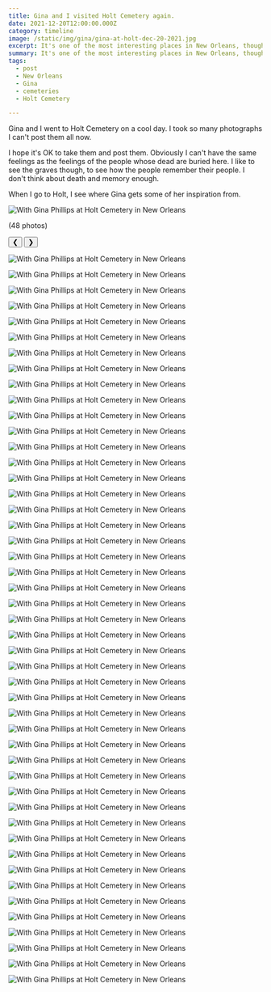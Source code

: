 ```yaml
---
title: Gina and I visited Holt Cemetery again.
date: 2021-12-20T12:00:00.000Z
category: timeline
image: /static/img/gina/gina-at-holt-dec-20-2021.jpg
excerpt: It's one of the most interesting places in New Orleans, though I guess you could say that about every graveyard.
summary: It's one of the most interesting places in New Orleans, though I guess you could say that about every graveyard.
tags:
  - post 
  - New Orleans
  - Gina
  - cemeteries
  - Holt Cemetery

---
```


Gina and I went to Holt Cemetery on a cool day. I took so many photographs I can't post them all now.

I hope it's OK to take them and post them. Obviously I can't have the same feelings as the feelings of the people whose dead are buried here. I like to see the graves though, to see how the people remember their people. I don't think about death and memory enough.

When I go to Holt, I see where Gina gets some of her inspiration from.

![With Gina Phillips at Holt Cemetery in New Orleans](/static/img/gina/gina-at-holt-dec-20-2021.jpg)

 (48 photos)

<div id="viewport">
    <button id="buttonPrevious">&#10094;</button>
    <button id="buttonNext">&#10095;</button>

![With Gina Phillips at Holt Cemetery in New Orleans](/static/img/timeline/holt-cemetery-dec-20-2021/holt-cemetery-dec-20-2021-01.jpg)

![With Gina Phillips at Holt Cemetery in New Orleans](/static/img/timeline/holt-cemetery-dec-20-2021/holt-cemetery-dec-20-2021-02.jpg)

![With Gina Phillips at Holt Cemetery in New Orleans](/static/img/timeline/holt-cemetery-dec-20-2021/holt-cemetery-dec-20-2021-03.jpg)

![With Gina Phillips at Holt Cemetery in New Orleans](/static/img/timeline/holt-cemetery-dec-20-2021/holt-cemetery-dec-20-2021-04.jpg)

![With Gina Phillips at Holt Cemetery in New Orleans](/static/img/timeline/holt-cemetery-dec-20-2021/holt-cemetery-dec-20-2021-05.jpg)

![With Gina Phillips at Holt Cemetery in New Orleans](/static/img/timeline/holt-cemetery-dec-20-2021/holt-cemetery-dec-20-2021-06.jpg)

![With Gina Phillips at Holt Cemetery in New Orleans](/static/img/timeline/holt-cemetery-dec-20-2021/holt-cemetery-dec-20-2021-07.jpg)

![With Gina Phillips at Holt Cemetery in New Orleans](/static/img/timeline/holt-cemetery-dec-20-2021/holt-cemetery-dec-20-2021-08.jpg)

![With Gina Phillips at Holt Cemetery in New Orleans](/static/img/timeline/holt-cemetery-dec-20-2021/holt-cemetery-dec-20-2021-09.jpg)

![With Gina Phillips at Holt Cemetery in New Orleans](/static/img/timeline/holt-cemetery-dec-20-2021/holt-cemetery-dec-20-2021-10.jpg)

![With Gina Phillips at Holt Cemetery in New Orleans](/static/img/timeline/holt-cemetery-dec-20-2021/holt-cemetery-dec-20-2021-11.jpg)

![With Gina Phillips at Holt Cemetery in New Orleans](/static/img/timeline/holt-cemetery-dec-20-2021/holt-cemetery-dec-20-2021-12.jpg)

![With Gina Phillips at Holt Cemetery in New Orleans](/static/img/timeline/holt-cemetery-dec-20-2021/holt-cemetery-dec-20-2021-13.jpg)

![With Gina Phillips at Holt Cemetery in New Orleans](/static/img/timeline/holt-cemetery-dec-20-2021/holt-cemetery-dec-20-2021-14.jpg)

![With Gina Phillips at Holt Cemetery in New Orleans](/static/img/timeline/holt-cemetery-dec-20-2021/holt-cemetery-dec-20-2021-15.jpg)

![With Gina Phillips at Holt Cemetery in New Orleans](/static/img/timeline/holt-cemetery-dec-20-2021/holt-cemetery-dec-20-2021-16.jpg)

![With Gina Phillips at Holt Cemetery in New Orleans](/static/img/timeline/holt-cemetery-dec-20-2021/holt-cemetery-dec-20-2021-17.jpg)

![With Gina Phillips at Holt Cemetery in New Orleans](/static/img/timeline/holt-cemetery-dec-20-2021/holt-cemetery-dec-20-2021-18.jpg)

![With Gina Phillips at Holt Cemetery in New Orleans](/static/img/timeline/holt-cemetery-dec-20-2021/holt-cemetery-dec-20-2021-19.jpg)

![With Gina Phillips at Holt Cemetery in New Orleans](/static/img/timeline/holt-cemetery-dec-20-2021/holt-cemetery-dec-20-2021-20.jpg)

![With Gina Phillips at Holt Cemetery in New Orleans](/static/img/timeline/holt-cemetery-dec-20-2021/holt-cemetery-dec-20-2021-21.jpg)

![With Gina Phillips at Holt Cemetery in New Orleans](/static/img/timeline/holt-cemetery-dec-20-2021/holt-cemetery-dec-20-2021-22.jpg)

![With Gina Phillips at Holt Cemetery in New Orleans](/static/img/timeline/holt-cemetery-dec-20-2021/holt-cemetery-dec-20-2021-33.jpg)

![With Gina Phillips at Holt Cemetery in New Orleans](/static/img/timeline/holt-cemetery-dec-20-2021/holt-cemetery-dec-20-2021-24.jpg)

![With Gina Phillips at Holt Cemetery in New Orleans](/static/img/timeline/holt-cemetery-dec-20-2021/holt-cemetery-dec-20-2021-25.jpg)

![With Gina Phillips at Holt Cemetery in New Orleans](/static/img/timeline/holt-cemetery-dec-20-2021/holt-cemetery-dec-20-2021-26.jpg)

![With Gina Phillips at Holt Cemetery in New Orleans](/static/img/timeline/holt-cemetery-dec-20-2021/holt-cemetery-dec-20-2021-28.jpg)

![With Gina Phillips at Holt Cemetery in New Orleans](/static/img/timeline/holt-cemetery-dec-20-2021/holt-cemetery-dec-20-2021-29.jpg)

![With Gina Phillips at Holt Cemetery in New Orleans](/static/img/timeline/holt-cemetery-dec-20-2021/holt-cemetery-dec-20-2021-30.jpg)

![With Gina Phillips at Holt Cemetery in New Orleans](/static/img/timeline/holt-cemetery-dec-20-2021/holt-cemetery-dec-20-2021-31.jpg)

![With Gina Phillips at Holt Cemetery in New Orleans](/static/img/timeline/holt-cemetery-dec-20-2021/holt-cemetery-dec-20-2021-32.jpg)

![With Gina Phillips at Holt Cemetery in New Orleans](/static/img/timeline/holt-cemetery-dec-20-2021/holt-cemetery-dec-20-2021-33.jpg)

![With Gina Phillips at Holt Cemetery in New Orleans](/static/img/timeline/holt-cemetery-dec-20-2021/holt-cemetery-dec-20-2021-34.jpg)

![With Gina Phillips at Holt Cemetery in New Orleans](/static/img/timeline/holt-cemetery-dec-20-2021/holt-cemetery-dec-20-2021-35.jpg)

![With Gina Phillips at Holt Cemetery in New Orleans](/static/img/timeline/holt-cemetery-dec-20-2021/holt-cemetery-dec-20-2021-36.jpg)

![With Gina Phillips at Holt Cemetery in New Orleans](/static/img/timeline/holt-cemetery-dec-20-2021/holt-cemetery-dec-20-2021-37.jpg)

![With Gina Phillips at Holt Cemetery in New Orleans](/static/img/timeline/holt-cemetery-dec-20-2021/holt-cemetery-dec-20-2021-38.jpg)

![With Gina Phillips at Holt Cemetery in New Orleans](/static/img/timeline/holt-cemetery-dec-20-2021/holt-cemetery-dec-20-2021-39.jpg)

![With Gina Phillips at Holt Cemetery in New Orleans](/static/img/timeline/holt-cemetery-dec-20-2021/holt-cemetery-dec-20-2021-40.jpg)

![With Gina Phillips at Holt Cemetery in New Orleans](/static/img/timeline/holt-cemetery-dec-20-2021/holt-cemetery-dec-20-2021-41.jpg)

![With Gina Phillips at Holt Cemetery in New Orleans](/static/img/timeline/holt-cemetery-dec-20-2021/holt-cemetery-dec-20-2021-42.jpg)

![With Gina Phillips at Holt Cemetery in New Orleans](/static/img/timeline/holt-cemetery-dec-20-2021/holt-cemetery-dec-20-2021-43.jpg)

![With Gina Phillips at Holt Cemetery in New Orleans](/static/img/timeline/holt-cemetery-dec-20-2021/holt-cemetery-dec-20-2021-44.jpg)

![With Gina Phillips at Holt Cemetery in New Orleans](/static/img/timeline/holt-cemetery-dec-20-2021/holt-cemetery-dec-20-2021-45.jpg)

![With Gina Phillips at Holt Cemetery in New Orleans](/static/img/timeline/holt-cemetery-dec-20-2021/holt-cemetery-dec-20-2021-46.jpg)

![With Gina Phillips at Holt Cemetery in New Orleans](/static/img/timeline/holt-cemetery-dec-20-2021/holt-cemetery-dec-20-2021-47.jpg)

![With Gina Phillips at Holt Cemetery in New Orleans](/static/img/timeline/holt-cemetery-dec-20-2021/holt-cemetery-dec-20-2021-48.jpg)

</div>
<div id="caption"></div>